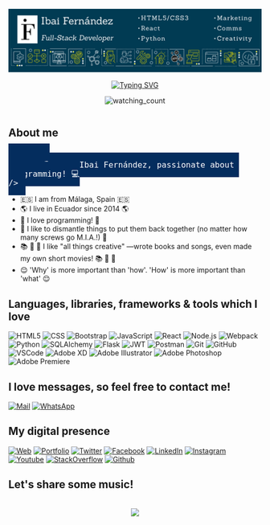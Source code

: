 ![Ibai Fernández - Full-Stack Developer](./img/profile-pics/Banner-LinkedIn-IF.jpg)

<div style="display:flex;flex-direction:column;justify-content:center;">
    <a style="display:flex;justify-content:center;" href="https://git.io/typing-svg">
        <img src="https://readme-typing-svg.demolab.com?font=Sanchez&weight=800&pause=1000&size=36&color=042D5E&width=590&height=100&lines=%F0%9F%91%8B+Hi%2C+I'm+Ibai+Fernandez+%F0%9F%91%8B" alt="Typing SVG" />
    </a>
    <p style="text-align:center">
        <img src="https://komarev.com/ghpvc/?username=ibaifernandez&color=103B53&label=Viewers+so+far" alt="watching_count" />
    </p>
</div>

<h2 style="margin-bottom:25px;">About me</h2>

<code style="font-size:16px;line-height:18px;padding:15px;background:#042D5E;color:white;"><Hello, World! 🌎 I am Ibai Fernández, passionate about programming! 💻 /></code>

-   🇪🇸 I am from Málaga, Spain 🇪🇸
-   🌎 I live in Ecuador since 2014 🌎
-   🥰 I love programming! 🥰
-   🤩 I like to dismantle things to put them back together (no matter how many screws go M.I.A.!) 🤩
-   📚 🎸 🎥 I like "all things creative" —wrote books and songs, even made my own short movies! 📚 🎸 🎥
-   :relieved: 'Why' is more important than 'how'. 'How' is more important than 'what' :relieved:

## Languages, libraries, frameworks & tools which I love

![HTML5](https://img.shields.io/badge/_-HTML5-3489AA?style=for-the-badge&logo=HTML5&logoColor=white&labelColor=101010)
![CSS](https://img.shields.io/badge/_-CSS3-3489AA?style=for-the-badge&logo=CSS3&logoColor=white&labelColor=101010)
![Bootstrap](https://img.shields.io/badge/_-Bootstrap-3489AA?style=for-the-badge&logo=Bootstrap&logoColor=white&labelColor=101010)
![JavaScript](https://img.shields.io/badge/_-JavaScript-3489AA?style=for-the-badge&logo=JavaScript&logoColor=white&labelColor=101010)
![React](https://img.shields.io/badge/_-React-3489AA?style=for-the-badge&logo=React&logoColor=white&labelColor=101010)
![Node.js](https://img.shields.io/badge/_-Node.js-3489AA?style=for-the-badge&logo=Node.js&logoColor=white&labelColor=101010)
![Webpack](https://img.shields.io/badge/_-Webpack-3489AA?style=for-the-badge&logo=Webpack&logoColor=white&labelColor=101010)
![Python](https://img.shields.io/badge/_-Python-3489AA?style=for-the-badge&logo=python&logoColor=white&labelColor=101010)
![SQLAlchemy](https://img.shields.io/badge/_-SQLAlchemy-3489AA?style=for-the-badge&logo=python&logoColor=white&labelColor=101010)
![Flask](https://img.shields.io/badge/_-Flask-3489AA?style=for-the-badge&logo=flask&logoColor=white&labelColor=101010)
![JWT](https://img.shields.io/badge/_-JSON_Web_Token-3489AA?style=for-the-badge&logo=JSONWebTokens&logoColor=white&labelColor=101010)
![Postman](https://img.shields.io/badge/_-Postman-3489AA?style=for-the-badge&logo=postman&logoColor=white&labelColor=101010)
![Git](https://img.shields.io/badge/_-Git-3489AA?style=for-the-badge&logo=git&logoColor=white&labelColor=101010)
![GitHub](https://img.shields.io/badge/_-GitHub-3489AA?style=for-the-badge&logo=github&logoColor=white&labelColor=101010)
![VSCode](https://img.shields.io/badge/_-VSCode-3489AA?style=for-the-badge&logo=visualstudiocode&logoColor=white&labelColor=101010)
![Adobe XD](https://img.shields.io/badge/_-Adobe_XD-3489AA?style=for-the-badge&logo=adobexd&logoColor=white&labelColor=101010)
![Adobe Illustrator](https://img.shields.io/badge/_-Illustrator-3489AA?style=for-the-badge&logo=adobeillustrator&logoColor=white&labelColor=101010)
![Adobe Photoshop](https://img.shields.io/badge/_-Photoshop-3489AA?style=for-the-badge&logo=adobephotoshop&logoColor=white&labelColor=101010)
![Adobe Premiere](https://img.shields.io/badge/_-Premiere_Pro-3489AA?style=for-the-badge&logo=adobepremierepro&logoColor=white&labelColor=101010)

## I love messages, so feel free to contact me!

[![Mail](https://img.shields.io/badge/_-Mail_Me-3489AA?style=for-the-badge&logo=minutemailer&logoColor=white&labelColor=101010)](mailto:info@ibaifernandez.com)
[![WhatsApp](https://img.shields.io/badge/_-WhatsApp_Me-25D366?style=for-the-badge&logo=whatsapp&logoColor=white&labelColor=101010)](https://wa.me/+593984038732)

## My digital presence

[![Web](https://img.shields.io/badge/_-My_Website-3489AA?style=for-the-badge&logo=wordpress&logoColor=white&labelColor=101010)](https://ibaifernandez.com)
[![Portfolio](https://img.shields.io/badge/_-My_Portfolio-103B53?style=for-the-badge&logo=html5&logoColor=white&labelColor=101010)](https://portfolio.ibaifernandez.com/)
[![Twitter](https://img.shields.io/badge/_-ibaifernandezec-1DA1F2?style=for-the-badge&logo=twitter&logoColor=white&labelColor=101010)](https://twitter.com/IbaiFernandezEC)
[![Facebook](https://img.shields.io/badge/_-ibaifernandezec-4267B2?style=for-the-badge&logo=facebook&logoColor=white&labelColor=101010)](https://facebook.com/ibaiFernandezEC)
[![LinkedIn](https://img.shields.io/badge/_-ibaifernandez-0077B5?style=for-the-badge&logo=linkedin&logoColor=white&labelColor=101010)](linkedin.com/in/ibaifernandez)
[![Instagram](https://img.shields.io/badge/_-ibaifernandezec-405DE6?style=for-the-badge&logo=instagram&logoColor=white&labelColor=101010)](https://instagram.com/ibaiFernandezEC)
[![Youtube](https://img.shields.io/badge/_-The_IF_Show-C4302B?style=for-the-badge&logo=Youtube&logoColor=white&labelColor=101010)](https://youtube.com/@The-IF-Show)
[![StackOverflow](https://img.shields.io/badge/_-ibai--fern%C3%A1ndez-C4302B?style=for-the-badge&logo=stackoverflow&logoColor=white&labelColor=101010)](https://stackoverflow.com/users/20425982/ibai-fern%C3%A1ndez)
[![Github](https://img.shields.io/badge/_-ibaifernandez-333?style=for-the-badge&logo=github&logoColor=white&labelColor=101010)](https://stackoverflow.com/users/20425982/ibai-fern%C3%A1ndez)

## Let's share some music!

<br>

<div style="display:flex;justify-content:center;">
    <img src="https://spotify-github-profile.vercel.app/api/view?uid=ibai600&cover_image=true&theme=default&show_offline=false&background_color=042D5E&interchange=true&bar_color=53b14f&bar_color_cover=false" />
</div>

